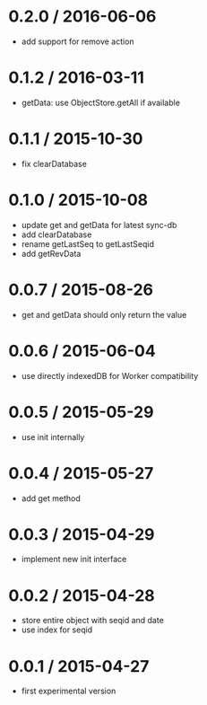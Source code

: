 0.2.0 / 2016-06-06
==================

* add support for remove action

0.1.2 / 2016-03-11
==================

* getData: use ObjectStore.getAll if available

0.1.1 / 2015-10-30
==================

* fix clearDatabase

0.1.0 / 2015-10-08
==================

* update get and getData for latest sync-db
* add clearDatabase
* rename getLastSeq to getLastSeqid
* add getRevData

0.0.7 / 2015-08-26
==================

* get and getData should only return the value

0.0.6 / 2015-06-04
==================

* use directly indexedDB for Worker compatibility

0.0.5 / 2015-05-29
==================

* use init internally

0.0.4 / 2015-05-27
==================

* add get method

0.0.3 / 2015-04-29
==================

* implement new init interface

0.0.2 / 2015-04-28
==================

* store entire object with seqid and date
* use index for seqid

0.0.1 / 2015-04-27
==================

* first experimental version